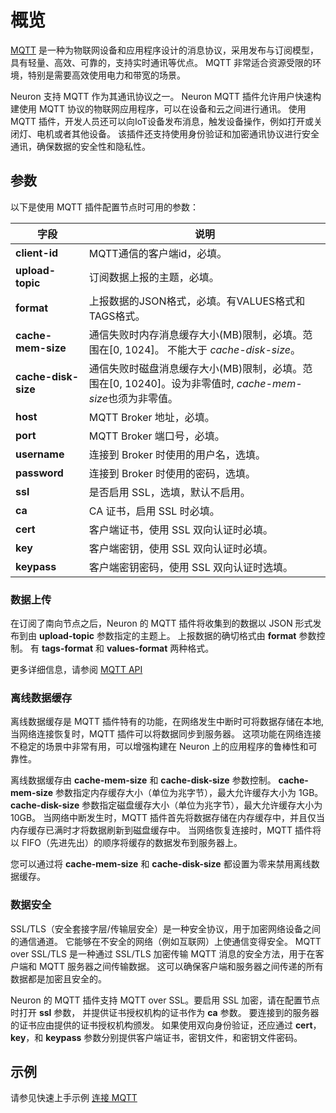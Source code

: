 # 概览

[MQTT] 是一种为物联网设备和应用程序设计的消息协议，采用发布与订阅模型，具有轻量、高效、可靠的，支持实时通讯等优点。
MQTT 非常适合资源受限的环境，特别是需要高效使用电力和带宽的场景。

Neuron 支持 MQTT 作为其通讯协议之一。
Neuron MQTT 插件允许用户快速构建使用 MQTT 协议的物联网应用程序，可以在设备和云之间进行通讯。
使用 MQTT 插件，开发人员还可以向IoT设备发布消息，触发设备操作，例如打开或关闭灯、电机或者其他设备。
该插件还支持使用身份验证和加密通讯协议进行安全通讯，确保数据的安全性和隐私性。

[MQTT]: https://mqtt.org

## 参数

以下是使用 MQTT 插件配置节点时可用的参数：

| 字段                | 说明                                                         |
| ------------------- | ------------------------------------------------------------ |
| **client-id**       | MQTT通信的客户端id，必填。                                   |
| **upload-topic**    | 订阅数据上报的主题，必填。                                   |
| **format**          | 上报数据的JSON格式，必填。有VALUES格式和TAGS格式。           |
| **cache-mem-size**  | 通信失败时内存消息缓存大小(MB)限制，必填。范围在[0, 1024]。 不能大于 *cache-disk-size*。|
| **cache-disk-size** | 通信失败时磁盘消息缓存大小(MB)限制，必填。范围在[0, 10240]。设为非零值时, *cache-mem-size*也须为非零值。|
| **host**            | MQTT Broker 地址，必填。                                     |
| **port**            | MQTT Broker 端口号，必填。                                   |
| **username**        | 连接到 Broker 时使用的用户名，选填。                         |
| **password**        | 连接到 Broker 时使用的密码，选填。                           |
| **ssl**             | 是否启用 SSL，选填，默认不启用。                             |
| **ca**              | CA 证书，启用 SSL 时必填。                                   |
| **cert**            | 客户端证书，使用 SSL 双向认证时必填。                        |
| **key**             | 客户端密钥，使用 SSL 双向认证时必填。                        |
| **keypass**         | 客户端密钥密码，使用 SSL 双向认证时选填。                    |

### 数据上传

在订阅了南向节点之后，Neuron 的 MQTT 插件将收集到的数据以 JSON 形式发布到由 **upload-topic** 参数指定的主题上。
上报数据的确切格式由 **format** 参数控制。
有 **tags-format** 和 **values-format** 两种格式。

更多详细信息，请参阅 [MQTT API](./api.md#data-upload)

### 离线数据缓存

离线数据缓存是 MQTT 插件特有的功能，在网络发生中断时可将数据存储在本地, 当网络连接恢复时，MQTT 插件可以将数据同步到服务器。
这项功能在网络连接不稳定的场景中非常有用，可以增强构建在 Neuron 上的应用程序的鲁棒性和可靠性。

离线数据缓存由 **cache-mem-size** 和 **cache-disk-size** 参数控制。
**cache-mem-size** 参数指定内存缓存大小（单位为兆字节），最大允许缓存大小为 1GB。
**cache-disk-size** 参数指定磁盘缓存大小（单位为兆字节），最大允许缓存大小为 10GB。
当网络中断发生时，MQTT 插件首先将数据存储在内存缓存中，并且仅当内存缓存已满时才将数据刷新到磁盘缓存中。
当网络恢复连接时，MQTT 插件将以 FIFO（先进先出）的顺序将缓存的数据发布到服务器上。

您可以通过将 **cache-mem-size** 和 **cache-disk-size** 都设置为零来禁用离线数据缓存。

### 数据安全

SSL/TLS（安全套接字层/传输层安全）是一种安全协议，用于加密网络设备之间的通信通道。
它能够在不安全的网络（例如互联网）上使通信变得安全。
MQTT over SSL/TLS 是一种通过 SSL/TLS 加密传输 MQTT 消息的安全方法，用于在客户端和 MQTT 服务器之间传输数据。
这可以确保客户端和服务器之间传递的所有数据都是加密且安全的。

Neuron 的 MQTT 插件支持 MQTT over SSL。要启用 SSL 加密，请在配置节点时打开 **ssl** 参数， 并提供证书授权机构的证书作为 **ca** 参数。
要连接到的服务器的证书应由提供的证书授权机构颁发。
如果使用双向身份验证，还应通过 **cert**，**key**，和 **keypass** 参数分别提供客户端证书，密钥文件，和密钥文件密码。

## 示例

请参见快速上手示例 [连接 MQTT](../../quick-start/mqtt-config.md)
